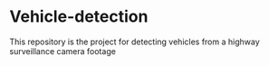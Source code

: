 # Vehicle-detection
This repository is the project for detecting vehicles from a highway surveillance camera footage
